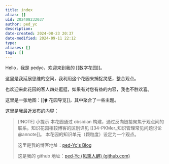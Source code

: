 ```yaml
---
title: index
alias: []
uid: 202408232037
author: ped_yc
description: 
date-created: 2024-08-23 20:37
date-modified: 2024-09-11 22:12
type: 
aliases: []
tags: []
---
```


Hello，我是 pedyc，欢迎来到我的 [[数字花园]]。

这里是我延展思维的空间，我利用这个花园来捕捉灵感，整合观点。

也欢迎来此花园的客人四处逛逛，如果有对您有益的内容，我也不胜欢喜。

这里是一张地图：[[🍀 花园导览]]，其中聚合了一些主题。

这里是我最近发布的内容：

> [!NOTE] 小提示
> 本花园通过 obsidian 构建，通过反向链接聚焦于观点间的联系。知识花园相较博客的区别详见 [[34-PKMer_知识管理常见问题讨论@annote]]。
> 本花园的知识单元（颗粒度）设定为一个观点。
>
>
> 这里是我的博客地址：[ped-Yc's Blog](https://blog.ped-yc.site/)
>
> 这是我的 github 地址：[ped-Yc (风熏人醉) (github.com)](https://github.com/ped-Yc)
